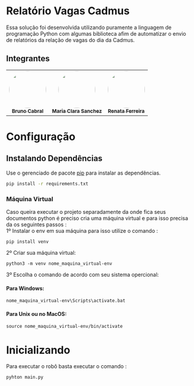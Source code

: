 # Relatório Vagas Cadmus
Essa solução foi desenvolvida utilizando puramente a linguagem de programação Python com algumas biblioteca afim de automatizar o envio de relatórios da relação de vagas do dia da Cadmus.
  

## Integrantes

<table align="center">
  <tr>
	<td  align="center"><a  href="https://github.com/bruno-cabralz"><img  style="border-radius: 50%;"  src="https://avatars.githubusercontent.com/u/76916533?v=4"  width="100px;"  alt=""/><br /><sub><b>Bruno Cabral</b></sub></a><br />
	</td>
    <td align="center"><a href="https://github.com/MariaClaraSanchez"><img style="border-radius: 50%;" src="https://avatars.githubusercontent.com/u/57421273?v=4" width="100px;" alt=""/><br /><sub><b>Maria Clara Sanchez</b></sub></a><br />
	<td  align="center"><a  href="https://github.com/Cad-Renata"><img  style="border-radius: 50%;"  src="https://avatars.githubusercontent.com/u/96484353?v=4"  width="100px;"  alt=""/><br /><sub><b>Renata Ferreira</b></sub></a><br />
</td>
</table>

  

# Configuração

## Instalando Dependências
Use o gerenciado de pacote [pip](https://pip.pypa.io/en/stable/) para instalar as dependências.
```bash
pip install -r requirements.txt
```
### Máquina Virtual
Caso queira executar o projeto separadamente da onde fica seus documentos python é preciso cria uma máquina virtual e para isso precisa da os seguintes passos :
<br>
1º Instalar o env em sua máquina para isso utilize o comando :
```
pip install venv
```
2º Criar sua máquina virtual:
```
python3 -m venv nome_maquina_virtual-env
```
3º Escolha o comando de acordo com seu sistema opercional:
#### Para Windows:
```
nome_maquina_virtual-env\Scripts\activate.bat
```
#### Para Unix ou no MacOS:
```
source nome_maquina_virtual-env/bin/activate
```
# Inicializando

Para executar o robô basta executar o comando :

```
pyhton main.py
```
